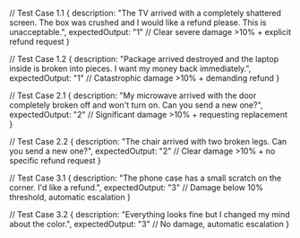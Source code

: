 // Test Case 1.1
{
    description: "The TV arrived with a completely shattered screen. The box was crushed and I would like a refund please. This is unacceptable.",
    expectedOutput: "1"  // Clear severe damage >10% + explicit refund request
}

// Test Case 1.2
{
    description: "Package arrived destroyed and the laptop inside is broken into pieces. I want my money back immediately.",
    expectedOutput: "1"  // Catastrophic damage >10% + demanding refund
}

// Test Case 2.1
{
    description: "My microwave arrived with the door completely broken off and won't turn on. Can you send a new one?",
    expectedOutput: "2"  // Significant damage >10% + requesting replacement
}

// Test Case 2.2
{
    description: "The chair arrived with two broken legs. Can you send a new one?",
    expectedOutput: "2"  // Clear damage >10% + no specific refund request
}

// Test Case 3.1
{
    description: "The phone case has a small scratch on the corner. I'd like a refund.",
    expectedOutput: "3"  // Damage below 10% threshold, automatic escalation
}

// Test Case 3.2
{
    description: "Everything looks fine but I changed my mind about the color.",
    expectedOutput: "3"  // No damage, automatic escalation
}